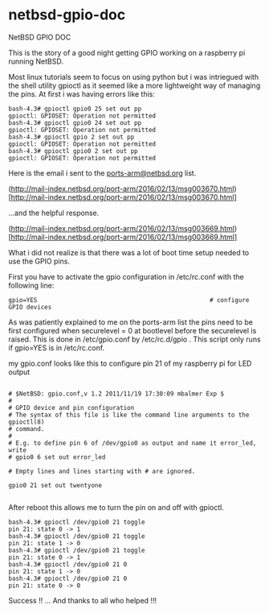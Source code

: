 # netbsd-gpio-doc
NetBSD GPIO DOC

This is the story of a good night getting GPIO working on
a raspberry pi running NetBSD.

Most linux tutorials seem to focus on using python but i was intriegued with the shell utility
gpioctl as it seemed like a more lightweight way of managing the pins. At first i was having errors like
this:


```
bash-4.3# gpioctl gpio0 25 set out pp
gpioctl: GPIOSET: Operation not permitted
bash-4.3# gpioctl gpio0 24 set out pp
gpioctl: GPIOSET: Operation not permitted
bash-4.3# gpioctl gpio 2 set out pp
gpioctl: GPIOSET: Operation not permitted
bash-4.3# gpioctl gpio0 2 set out pp
gpioctl: GPIOSET: Operation not permitted

```
Here is the email i sent to the ports-arm@netbsd.org list.

(http://mail-index.netbsd.org/port-arm/2016/02/13/msg003670.html) [http://mail-index.netbsd.org/port-arm/2016/02/13/msg003670.html]

...and the helpful response.

(http://mail-index.netbsd.org/port-arm/2016/02/13/msg003669.html) [http://mail-index.netbsd.org/port-arm/2016/02/13/msg003669.html]


What i did not realize is that there was a lot of boot time setup needed to use the GPIO pins.

First you have to activate the gpio configuration in /etc/rc.conf with the following line:

```
gpio=YES                                                # configure GPIO devices

```

As was patiently explained to me on the ports-arm list the pins need to be first configured when 
securelevel = 0 at bootlevel before the securelevel is raised. This is done in /etc/gpio.conf by 
/etc/rc.d/gpio . This script only runs if gpio=YES is in /etc/rc.conf.


my gpio.conf looks like this to configure pin 21 of my raspberry pi for LED output

```

# $NetBSD: gpio.conf,v 1.2 2011/11/19 17:30:09 mbalmer Exp $
#
# GPIO device and pin configuration
# The syntax of this file is like the command line arguments to the gpioctl(8)
# command.
#
# E.g. to define pin 6 of /dev/gpio0 as output and name it error_led, write
# gpio0 6 set out error_led

# Empty lines and lines starting with # are ignored.

gpio0 21 set out twentyone


```

After reboot this allows me to turn the pin on and off with gpioctl.

```
bash-4.3# gpioctl /dev/gpio0 21 toggle
pin 21: state 0 -> 1
bash-4.3# gpioctl /dev/gpio0 21 toggle
pin 21: state 1 -> 0
bash-4.3# gpioctl /dev/gpio0 21 toggle
pin 21: state 0 -> 1
bash-4.3# gpioctl /dev/gpio0 21 0     
pin 21: state 1 -> 0
bash-4.3# gpioctl /dev/gpio0 21 0
pin 21: state 0 -> 0

```

Success !! ... And thanks to all who helped !!!
